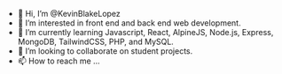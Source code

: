 - 👋 Hi, I’m @KevinBlakeLopez
- 👀 I’m interested in front end and back end web development.
- 🌱 I’m currently learning Javascript, React, AlpineJS, Node.js, Express, MongoDB, TailwindCSS, PHP, and MySQL.
- 💞️ I’m looking to collaborate on student projects.
- 📫 How to reach me ...

<!---
KevinBlakeLopez/KevinBlakeLopez is a ✨ special ✨ repository because its `README.md` (this file) appears on your GitHub profile.
You can click the Preview link to take a look at your changes.
--->
